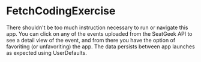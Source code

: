 # FetchCodingExercise


There shouldn't be too much instruction necessary to run or navigate this app. You can click on any of the events uploaded from the SeatGeek API to see a detail
view of the event, and from there you have the option of favoriting (or unfavoriting) the app. The data persists between app launches as expected using UserDefaults.
